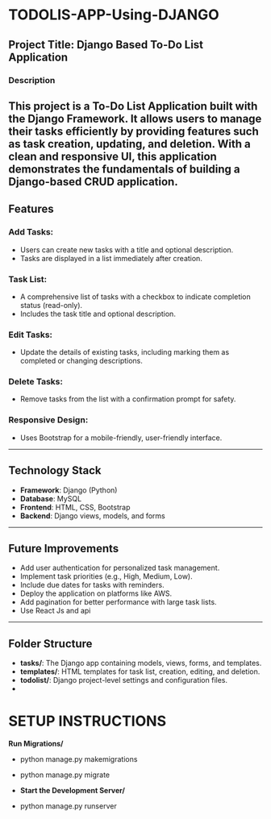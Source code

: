 
# TODOLIS-APP-Using-DJANGO

## Project Title: Django Based To-Do List Application

### Description
This project is a  To-Do List Application built with the Django Framework. 
It allows users to manage their tasks efficiently by providing features such as task creation, updating, and deletion.
With a clean and responsive UI, this application demonstrates the fundamentals of building a Django-based CRUD application.
---

## Features

### Add Tasks:
- Users can create new tasks with a title and optional description.
- Tasks are displayed in a list immediately after creation.

### Task List:
- A comprehensive list of tasks with a checkbox to indicate completion status (read-only).
- Includes the task title and optional description.

### Edit Tasks:
- Update the details of existing tasks, including marking them as completed or changing descriptions.

### Delete Tasks:
- Remove tasks from the list with a confirmation prompt for safety.

### Responsive Design:
- Uses Bootstrap for a mobile-friendly, user-friendly interface.

---

## Technology Stack
- **Framework**: Django (Python)
- **Database**: MySQL
- **Frontend**: HTML, CSS, Bootstrap
- **Backend**: Django views, models, and forms

---

## Future Improvements
- Add user authentication for personalized task management.
- Implement task priorities (e.g., High, Medium, Low).
- Include due dates for tasks with reminders.
- Deploy the application on platforms like AWS.
- Add pagination for better performance with large task lists.
- Use React Js and api

---

## Folder Structure

- **tasks/**: The Django app containing models, views, forms, and templates.
- **templates/**: HTML templates for task list, creation, editing, and deletion.
- **todolist/**: Django project-level settings and configuration files.
- 

# SETUP INSTRUCTIONS

**Run Migrations/**
- python manage.py makemigrations
- python manage.py migrate

- **Start the Development Server/**
- python manage.py runserver

